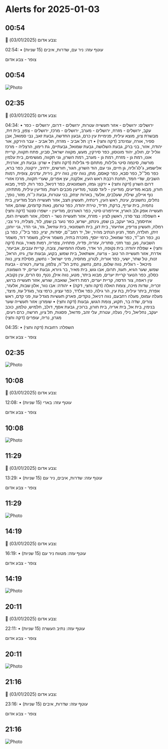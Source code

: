 # Alerts for 2025-01-03

## 00:54

🔴 צבע אדום (03/01/2025):

02:54:
• עוטף עזה: ניר עם, שדרות, איבים (15 שניות)

צופר - צבע אדום

## 00:54

![Photo](images/38256.jpg)

## 02:35

🔴 צבע אדום (03/01/2025):

04:34:
• ירושלים: ירושלים - אזור תעשייה עטרות, ירושלים - דרום, ירושלים - כפר עקב, ירושלים - מזרח, ירושלים - מערב, ירושלים - מרכז, ירושלים - צפון, בית זית, מבשרת ציון, מוצא עילית, פנימיית עין כרם, גבעון החדשה, גבעת זאב, נבי סמואל, אבן ספיר, אורה, עמינדב (דקה וחצי)
• דן: תל אביב - מזרח, תל אביב - עבר הירקון, אור יהודה, אזור, בני ברק, גבעת השלושה, גבעת שמואל, גבעתיים, גת רימון, הרצליה - מרכז וגליל ים, חולון, יהוד מונוסון, כפר סירקין, מעש, מקווה ישראל, סביון, פתח תקווה, קריית אונו, רמת גן - מזרח, רמת גן - מערב, רמת השרון, גני תקווה, מגשימים, בית עלמין מורשה, סינמה סיטי גלילות, מתחם פי גלילות (דקה וחצי)
• שרון: גבעת חן, אורנית, אלישמע, ג'לג'וליה, גן חיים, גני עם, הוד השרון, חגור, חורשים, ירחיב, ירקונה, כפר ברא, כפר מל''ל, כפר סבא, כפר קאסם, מתן, נווה ימין, נווה ירק, נירית, עדנים, צופית, רמות השבים, שדי חמד, תחנת רכבת ראש העין, אלקנה, עץ אפרים, שערי תקווה, מרכז אזורי דרום השרון (דקה וחצי)
• ירקון: גמזו, חשמונאים, כפר דניאל, כפר רות, לפיד, מבוא חורון, מבוא מודיעים, מודיעין - ליגד סנטר, מודיעין מכבים רעות, מודיעין עילית, מתתיהו, נוף איילון, שילת, שעלבים, אלעד, בארות יצחק, בני עטרות, גבעת כ''ח, מזור, נופך, נחלים, נחשונים, עינת, ראש העין, רינתיה, תעשיון חצב, אזור תעשייה חבל מודיעין, בית נחמיה, בית עריף, ברקת, חדיד, טירת יהודה, כפר טרומן, נאות קדומים, שוהם, אזור תעשייה אפק ולב הארץ, איירפורט סיטי, כפר האורנים, מודיעין - ישפרו סנטר (דקה וחצי)
• השפלה: נצר סרני, ראשון לציון - מזרח, אזור תעשייה נשר - רמלה, אזור תעשייה רגמ, אחיסמך, באר יעקב, בן שמן, גינתון, ישרש, כפר נוער בן שמן, לוד, מצליח, ניר צבי, רמלה, תעשיון צריפין, אחיעזר, בית דגן, בית חשמונאי, בית עוזיאל, גזר, גני הדר, גני יוחנן, זיתן, חולדה, חמד, חניון הנתיב מהיר, יגל, יד רמב''ם, יסודות, יציץ, כפר ביל''ו, כפר בן נון, כפר חב''ד, כפר שמואל, כרמי יוסף, מזכרת בתיה, משמר איילון, משמר דוד, משמר השבעה, נען, נצר חזני, סתריה, עזריה, פדיה, פתחיה, צפריה, רמות מאיר, גנות (דקה וחצי)
• שפלת יהודה: בית נקופה, הר אדר, מעלה החמישה, צובה, קריית ענבים, אביעזר, אדרת, אזור תעשייה הר טוב - צרעה, אשתאול, בית שמש, בקוע, גבעות עדן, גיזו, הראל, זנוח, טל שחר, ישעי, כפר אוריה, לטרון, מחסיה, מיני ישראל - נחשון, מסילת ציון, נווה מיכאל - רוגלית, נווה שלום, נחם, נחשון, נתיב הל''ה, צלפון, צרעה, רטורנו - גבעת שמש, שער הגיא, תעוז, תרום, אבו גוש, בית מאיר, בר גיורא, גבעת יערים, יד השמונה, כסלון, כפר הנוער קריית יערים, מבוא ביתר, מטע, נווה אילן, נטף, נס הרים, עין נקובא, עין ראפה, צור הדסה, קריית יערים, רמת רזיאל, שואבה, שורש, אזור תעשייה ברוש, זכריה, שדות מיכה, צומת האלה (דקה וחצי, דקה)
• יהודה: אבו נוור, אלון שבות, אלעזר, אפרת, ביתר עילית, בת עין, הר גילה, כפר אלדד, כפר עציון, כרמי צור, מגדל עוז, מיצד, מעלה עמוס, מעלה רחבעם, נווה דניאל, נוקדים, פארק תעשיות מגדל עוז, פני קדם, ראש צורים, שדה בר, תקוע, צומת הגוש, גבעות (דקה וחצי)
• שומרון: אזור תעשייה שער בנימין, בית אל, בית אריה, בית חורון, ברוכין, גבעת אסף, דולב, חלמיש, טלמון, כוכב יעקב, נחליאל, נילי, נעלה, עטרת, עלי זהב, פדואל, פסגות, תל ציון, חרשה, כרם רעים, מגרון, נריה, עופרים (דקה וחצי)

04:35:
• השפלה: רחובות (דקה וחצי)

צופר - צבע אדום

## 02:35

![Photo](images/38262.jpg)

## 10:08

🔴 צבע אדום (03/01/2025):

12:08:
• עוטף עזה: בארי (15 שניות)

צופר - צבע אדום

## 10:08

![Photo](images/38264.jpg)

## 11:29

🔴 צבע אדום (03/01/2025):

13:29:
• עוטף עזה: שדרות, איבים, ניר עם (15 שניות)

צופר - צבע אדום

## 11:29

![Photo](images/38268.jpg)

## 14:19

🔴 צבע אדום (03/01/2025):

16:19:
• עוטף עזה: מטווח ניר עם (15 שניות)

צופר - צבע אדום

## 14:19

![Photo](images/38270.jpg)

## 20:11

🔴 צבע אדום (03/01/2025):

22:11:
• עוטף עזה: נתיב העשרה (15 שניות)

צופר - צבע אדום

## 20:11

![Photo](images/38272.jpg)

## 21:16

🔴 צבע אדום (03/01/2025):

23:16:
• עוטף עזה: שדרות, איבים (15 שניות)

צופר - צבע אדום

## 21:16

![Photo](images/38274.jpg)

